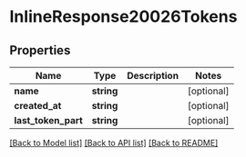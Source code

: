 # InlineResponse20026Tokens

## Properties
Name | Type | Description | Notes
------------ | ------------- | ------------- | -------------
**name** | **string** |  | [optional] 
**created_at** | **string** |  | [optional] 
**last_token_part** | **string** |  | [optional] 

[[Back to Model list]](../../README.md#documentation-for-models) [[Back to API list]](../../README.md#documentation-for-api-endpoints) [[Back to README]](../../README.md)

